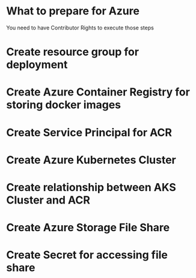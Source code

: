 # What to prepare for Azure

You need to have Contributor Rights to execute those steps

# Create resource group for deployment
# Create Azure Container Registry for storing docker images
# Create Service Principal for ACR
# Create Azure Kubernetes Cluster
# Create relationship between AKS Cluster and ACR
# Create Azure Storage File Share
# Create Secret for accessing file share 